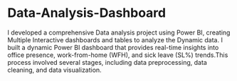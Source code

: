 # Data-Analysis-Dashboard
I developed a comprehensive Data analysis project using Power BI, creating Multiple Interactive dashboards and tables to analyze the Dynamic data. I built a dynamic Power BI dashboard that provides real-time insights into office presence, work-from-home (WFH), and sick leave (SL%) trends.This process involved several stages, including data preprocessing, data cleaning, and data visualization.
